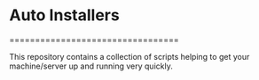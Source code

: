# Auto Installers
=================================

This repository contains a collection of scripts helping to get your machine/server up and running very quickly.
